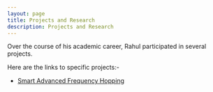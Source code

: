 ```yaml
---
layout: page
title: Projects and Research
description: Projects and Research
---
```


Over the course of his academic career, Rahul participated in several projects.

Here are the links to specific projects:- 

* [Smart Advanced Frequency Hopping](https://www.rahulguptakodarapu.com/pages/safh.html)



